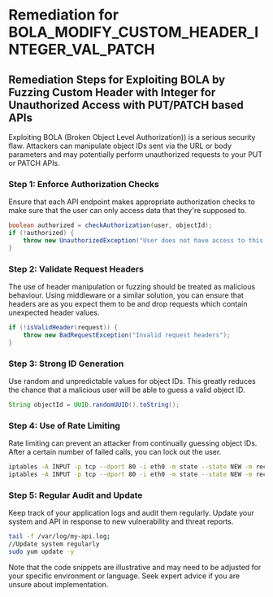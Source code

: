# Remediation for BOLA_MODIFY_CUSTOM_HEADER_INTEGER_VAL_PATCH

## Remediation Steps for Exploiting BOLA by Fuzzing Custom Header with Integer for Unauthorized Access with PUT/PATCH based APIs

Exploiting BOLA (Broken Object Level Authorization)) is a serious security flaw. Attackers can manipulate object IDs sent via the URL or body parameters and may potentially perform unauthorized requests to your PUT or PATCH APIs.

### Step 1: Enforce Authorization Checks
Ensure that each API endpoint makes appropriate authorization checks to make sure that the user can only access data that they're supposed to.

```java
boolean authorized = checkAuthorization(user, objectId);
if (!authorized) {
    throw new UnauthorizedException("User does not have access to this object");
}
```

### Step 2: Validate Request Headers
The use of header manipulation or fuzzing should be treated as malicious behaviour. Using middleware or a similar solution, you can ensure that headers are as you expect them to be and drop requests which contain unexpected header values.

```java
if (!isValidHeader(request)) {
    throw new BadRequestException("Invalid request headers");
}
```

### Step 3: Strong ID Generation
Use random and unpredictable values for object IDs. This greatly reduces the chance that a malicious user will be able to guess a valid object ID.

```java
String objectId = UUID.randomUUID().toString();
```

### Step 4: Use of Rate Limiting 
Rate limiting can prevent an attacker from continually guessing object IDs. After a certain number of failed calls, you can lock out the user.

```bash
iptables -A INPUT -p tcp --dport 80 -i eth0 -m state --state NEW -m recent --set
iptables -A INPUT -p tcp --dport 80 -i eth0 -m state --state NEW -m recent --update --seconds 60 --hitcount 10 -j DROP
```

### Step 5: Regular Audit and Update
Keep track of your application logs and audit them regularly. Update your system and API in response to new vulnerability and threat reports.

```bash
tail -f /var/log/my-api.log;
//Update system regularly
sudo yum update -y
```

Note that the code snippets are illustrative and may need to be adjusted for your specific environment or language. Seek expert advice if you are unsure about implementation.
